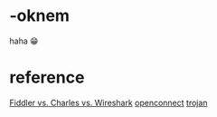 # -oknem

haha 😁

# reference
[Fiddler vs. Charles vs. Wireshark](https://jamesfchen.github.io/blog/2020-12-13/capture-message)
[openconnect](https://github.com/openconnect/openconnect)
[trojan](https://github.com/trojan-gfw/trojan)
